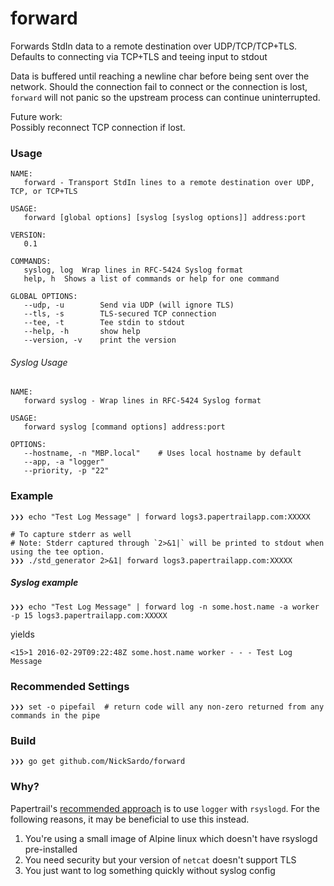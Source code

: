 # forward
Forwards StdIn data to a remote destination over UDP/TCP/TCP+TLS.  
Defaults to connecting via TCP+TLS and teeing input to stdout

Data is buffered until reaching a newline char before being sent over the network.  Should the connection fail to connect or the connection is lost, `forward` will not panic so the upstream process can continue uninterrupted.

Future work:  
Possibly reconnect TCP connection if lost.

### Usage
```
NAME:
   forward - Transport StdIn lines to a remote destination over UDP, TCP, or TCP+TLS

USAGE:
   forward [global options] [syslog [syslog options]] address:port

VERSION:
   0.1

COMMANDS:
   syslog, log	Wrap lines in RFC-5424 Syslog format
   help, h	Shows a list of commands or help for one command

GLOBAL OPTIONS:
   --udp, -u		Send via UDP (will ignore TLS)
   --tls, -s		TLS-secured TCP connection
   --tee, -t		Tee stdin to stdout
   --help, -h		show help
   --version, -v	print the version
```

###### Syslog Usage
```
NAME:
   forward syslog - Wrap lines in RFC-5424 Syslog format

USAGE:
   forward syslog [command options] address:port

OPTIONS:
   --hostname, -n "MBP.local"    # Uses local hostname by default
   --app, -a "logger"           
   --priority, -p "22"
```

### Example
```shell
❯❯❯ echo "Test Log Message" | forward logs3.papertrailapp.com:XXXXX

# To capture stderr as well
# Note: Stderr captured through `2>&1|` will be printed to stdout when using the tee option.
❯❯❯ ./std_generator 2>&1| forward logs3.papertrailapp.com:XXXXX
```

##### Syslog example
```shell
❯❯❯ echo "Test Log Message" | forward log -n some.host.name -a worker -p 15 logs3.papertrailapp.com:XXXXX
```
yields
```syslog
<15>1 2016-02-29T09:22:48Z some.host.name worker - - - Test Log Message
```


### Recommended Settings
```shell
❯❯❯ set -o pipefail  # return code will any non-zero returned from any commands in the pipe
```

### Build
```shell
❯❯❯ go get github.com/NickSardo/forward
```

### Why?
Papertrail's [recommended approach](https://github.com/papertrail/remote_syslog2/issues/49) is to use `logger` with `rsyslogd`.  For the following reasons, it may be beneficial to use this instead.

1.  You're using a small image of Alpine linux which doesn't have rsyslogd pre-installed
1.  You need security but your version of `netcat` doesn't support TLS
1.  You just want to log something quickly without syslog config
